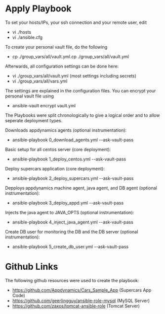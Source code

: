 # Apply Playbook

To set your hosts/IPs, your ssh connection and your remote user, edit

* vi ./hosts
* vi ./ansible.cfg

To create your personal vault file, do the following

* cp ./group_vars/all/vault.yml.cp ./group_vars/all/vault.yml

Afterwards, all configuration settings can be done here:

* vi ./group_vars/all/vault.yml (most settings including secrets)
* vi ./group_vars/all/vars.yml

The settings are explained in the configuration files.
You can encrypt your personal vault file using

* ansible-vault encrypt vault.yml

The Playbooks were split chronologically to give a logical order
and to allow seperate deployment types.

Downloads appdynamics agents (optional instrumentation):

* ansible-playbook 0_download_agents.yml --ask-vault-pass

Basic setup for all centos server (core deployment):

* ansible-playbook 1_deploy_centos.yml --ask-vault-pass

Deploy supercars application (core deployment):

* ansible-playbook 2_deploy_supercars.yml --ask-vault-pass

Depploys appdynamics machine agent, java agent, and DB agent (optional instrumentation):

* ansible-playbook 3_deploy_appd.yml --ask-vault-pass

Injects the java agent to JAVA_OPTS (optional instrumentation):

* ansible-playbook 4_inject_java_agent.yml --ask-vault-pass

Create DB user for monitoring the DB and the DB server (optional instrumentation):

* ansible-playbook 5_create_db_user.yml --ask-vault-pass

# Github Links

The following github resources were used to create the playbook:

* https://github.com/Appdynamics/Cars_Sample_App (Supercars App Code)
* https://github.com/geerlingguy/ansible-role-mysql (MySQL Server)
* https://github.com/zaxos/tomcat-ansible-role (Tomcat Server)